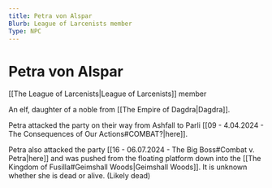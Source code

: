 ```yaml
---
title: Petra von Alspar
Blurb: League of Larcenists member
Type: NPC
---
```

# Petra von Alspar
[[The League of Larcenists|League of Larcenists]] member

An elf, daughter of a noble from [[The Empire of Dagdra|Dagdra]]. 

Petra attacked the party on their way from Ashfall to Parli [[09 - 4.04.2024 - The Consequences of Our Actions#COMBAT?|here]]. 

Petra also attacked the party [[16 - 06.07.2024 - The Big Boss#Combat v. Petra|here]] and was pushed from the floating platform down into the [[The Kingdom of Fusilla#Geimshall Woods|Geimshall Woods]]. It is unknown whether she is dead or alive. (Likely dead)